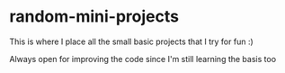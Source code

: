 # random-mini-projects

This is where I place all the small basic projects that I try for fun :)

Always open for improving the code since I'm still learning the basis too
